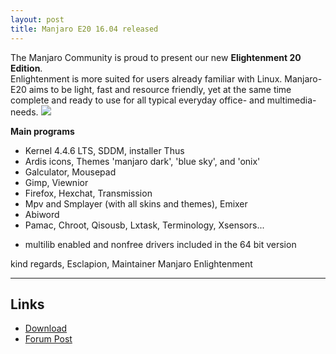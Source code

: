```yaml
---
layout: post
title: Manjaro E20 16.04 released
---
```


The Manjaro Community is proud to present our new **Elightenment 20 Edition**.  
Enlightenment is more suited for users already familiar with Linux. Manjaro-E20 aims to be light, fast and resource friendly, yet at the same time complete and ready to use for all typical everyday office- and multimedia-needs.
<img src="https://manjaro.github.io/images/manjaro-e20-16.04.jpg">

**Main programs**

* Kernel 4.4.6 LTS, SDDM, installer Thus
* Ardis icons, Themes 'manjaro dark', 'blue sky', and 'onix'
* Galculator, Mousepad
* Gimp, Viewnior
* Firefox, Hexchat, Transmission
* Mpv and Smplayer (with all skins and themes), Emixer
* Abiword
* Pamac, Chroot, Qisousb, Lxtask, Terminology, Xsensors...
- multilib enabled and nonfree drivers included in the 64 bit version

kind regards, Esclapion, Maintainer Manjaro Enlightenment

----

## Links

* [Download](https://sourceforge.net/projects/manjarolinux/files/community/Enlightenment/2016.04/)
* [Forum Post](https://forum.manjaro.org/index.php?topic=32884.msg268551#msg268551)
